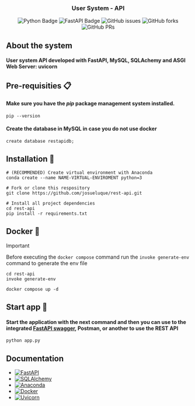 <div align="center">

<h3>
 User System - API
</h3>

![Python Badge](https://img.shields.io/badge/Python-090a15?logo=python)
![FastAPI Badge](https://img.shields.io/badge/FastAPI-000?logo=fastapi)
![GitHub issues](https://img.shields.io/github/issues/josueluque/rest-api)
![GitHub forks](https://img.shields.io/github/forks/josueluque/rest-api)
![GitHub PRs](https://img.shields.io/github/issues-pr/josueluque/rest-api)

</div>

## About the system

#### User system API developed with FastAPI, MySQL, SQLAchemy and ASGI Web Server: uvicorn

## Pre-requisities 📋

#### Make sure you have the _pip_ package management system installed.

```
pip --version
```

#### Create the database in MySQL in case you do not use docker

```
create database restapidb;
```

## Installation 🔧

```
# (RECOMMENDED) Create virtual environment with Anaconda 
conda create --name NAME-VIRTUAL-ENVIROMENT python=3

# Fork or clone this respository
git clone https://github.com/josueluque/rest-api.git

# Install all project dependencies
cd rest-api
pip install -r requirements.txt
```

## Docker 🐳
> [!IMPORTANT]
> Before executing the `docker compose` command run the `invoke generate-env` command to generate the env file
```
cd rest-api
invoke generate-env

docker compose up -d
```

## Start app 🚀

#### Start the application with the next command and then you can use to the integrated [FastAPI swagger](https://fastapi.tiangolo.com/features/), Postman, or another to use the REST API

```
python app.py
```

## Documentation

- [![FastAPI][fastapi-badge]][fastapi-url]
- [![SQLAlchemy][sqlalchemy-badge]][sqlalchemy-url]
- [![Anaconda][anaconda-badge]][anaconda-url]
- [![Docker][docker-badge]][docker-url]
- [![Uvicorn][uvicorn-badge]][uvicorn-url]

<!-- Variables -->

[fastapi-badge]: https://img.shields.io/badge/fastapi-000?style=for-the-badge&logo=fastapi
[fastapi-url]: https://fastapi.tiangolo.com/
[sqlalchemy-badge]: https://img.shields.io/badge/sqlalchemy-000?style=for-the-badge&logo=sqlalchemy
[sqlalchemy-url]: https://www.sqlalchemy.org/
[anaconda-badge]: https://img.shields.io/badge/anaconda-000?style=for-the-badge&logo=anaconda
[anaconda-url]: https://docs.anaconda.com/free/anaconda/configurations/switch-environment/
[docker-badge]: https://img.shields.io/badge/docker-000?style=for-the-badge&logo=docker
[docker-url]: https://docs.docker.com/
[uvicorn-badge]: https://img.shields.io/badge/uvicorn-000?style=for-the-badge&logo=uvicorn
[uvicorn-url]: https://www.uvicorn.org/
